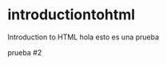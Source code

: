 <!-- Global site tag (gtag.js) - Google Analytics -->
  <script async src="https://www.googletagmanager.com/gtag/js?id=UA-xxxxxxxxx-1"></script>
  <script>
    window.dataLayer = window.dataLayer || [];
    function gtag(){dataLayer.push(arguments);}
    gtag('js', new Date());
    
    gtag('config', 'UA-171035158-2');
  </script>
  
# introductiontohtml
Introduction to HTML
hola esto es una prueba

prueba #2


<div>
<script
src="https://d2ur3inljr7jwd.cloudfront.net/individeo/prod/edge/js/smartEmbed.js"
data-bp-individeo-data='{"nombreCliente":"Juan Manuel","logo":"Logo Lineal","nombreEmpresa":"Empresa","colorEmpresa":"#EC651B","logoLinealIMG":"https://i.imgur.com/CRjXvUi.png","logoRedondoIMG":"https://i.imgur.com/oBXZOO8.png","genero":"M","ctaUrl":"https://www.percus.cl/"}'
data-bp-attachment-code="md9xHTDWhH8cWXnq4w-920"
data-bp-lang="es-CL"
data-bp-enable-company-signature="false"
data-bp-ga-id="UA-171035158-2"
data-bp-auto-fullscreen="true"

></script>
</div>
